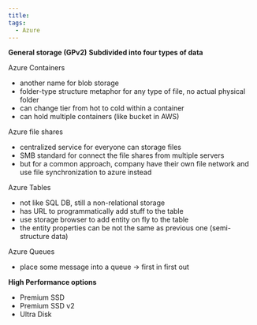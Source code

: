 ```yaml
---
title: 
tags:
  - Azure
---
```

**General storage (GPv2)**
**Subdivided into four types of data**

Azure Containers
- another name for blob storage
- folder-type structure metaphor for any type of file, no actual physical folder
- can change tier from hot to cold within a container
- can hold multiple containers (like bucket in AWS)

Azure file shares
- centralized service for everyone can storage files
- SMB standard for connect the file shares from multiple servers
- but for a common approach, company have their own file network and use file synchronization to azure instead

Azure Tables
- not like SQL DB, still a non-relational storage
- has URL to programmatically add stuff to the table
- use storage browser to add entity on fly to the table
- the entity properties can be not the same as previous one (semi-structure data)

Azure Queues
- place some message into a queue -> first in first out

**High Performance options**
- Premium SSD
- Premium SSD v2
- Ultra Disk